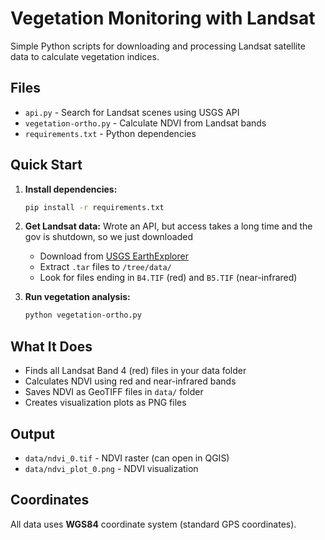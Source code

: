 # Vegetation Monitoring with Landsat

Simple Python scripts for downloading and processing Landsat satellite data to calculate vegetation indices.

## Files

- `api.py` - Search for Landsat scenes using USGS API
- `vegetation-ortho.py` - Calculate NDVI from Landsat bands
- `requirements.txt` - Python dependencies

## Quick Start

1. **Install dependencies:**
   ```bash
   pip install -r requirements.txt
   ```

2. **Get Landsat data:**
Wrote an API, but access takes a long time and the gov is shutdown, so we just downloaded
   - Download from [USGS EarthExplorer](https://earthexplorer.usgs.gov/)
   - Extract `.tar` files to `/tree/data/`
   - Look for files ending in `B4.TIF` (red) and `B5.TIF` (near-infrared)

3. **Run vegetation analysis:**
   ```bash
   python vegetation-ortho.py
   ```

## What It Does

- Finds all Landsat Band 4 (red) files in your data folder
- Calculates NDVI using red and near-infrared bands
- Saves NDVI as GeoTIFF files in `data/` folder
- Creates visualization plots as PNG files

## Output

- `data/ndvi_0.tif` - NDVI raster (can open in QGIS)
- `data/ndvi_plot_0.png` - NDVI visualization

## Coordinates

All data uses **WGS84** coordinate system (standard GPS coordinates).
